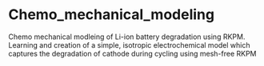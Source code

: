 # Chemo_mechanical_modeling
Chemo mechanical modleing of Li-ion battery degradation using RKPM. 
Learning and creation of a simple, isotropic electrochemical model which captures the degradation of cathode during cycling using mesh-free RKPM
